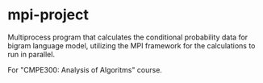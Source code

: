 # mpi-project
Multiprocess program that calculates the conditional probability data for bigram language model, utilizing the MPI framework for the calculations to run in parallel. 

For "CMPE300: Analysis of Algoritms" course.
